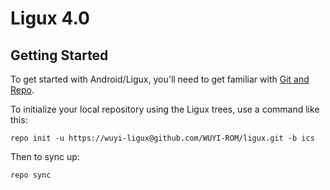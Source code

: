 Ligux 4.0
===========


Getting Started
---------------

To get started with Android/Ligux, you'll need to get
familiar with [Git and Repo](http://source.android.com/download/using-repo).

To initialize your local repository using the Ligux trees, use a command like this:

    repo init -u https://wuyi-ligux@github.com/WUYI-ROM/ligux.git -b ics

Then to sync up:

    repo sync

